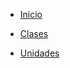 * <a href="/dev.web/" target="_self">Inicio</a>

* [Clases](/curso/#diplomatura-en-desarrollo-web)

* [Unidades](/u/)
